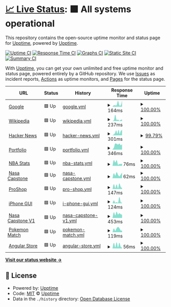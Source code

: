 # [📈 Live Status](https://upptime.github.io/upptime): <!--live status--> **🟩 All systems operational**

This repository contains the open-source uptime monitor and status page for [Upptime](https://upptime.js.org), powered by [Upptime](https://github.com/upptime/upptime).

[![Uptime CI](https://github.com/nprasad2077/upptime/workflows/Uptime%20CI/badge.svg)](https://github.com/nprasad2077/upptime/actions?query=workflow%3A%22Uptime+CI%22)
[![Response Time CI](https://github.com/nprasad2077/upptime/workflows/Response%20Time%20CI/badge.svg)](https://github.com/nprasad2077/upptime/actions?query=workflow%3A%22Response+Time+CI%22)
[![Graphs CI](https://github.com/nprasad2077/upptime/workflows/Graphs%20CI/badge.svg)](https://github.com/nprasad2077/upptime/actions?query=workflow%3A%22Graphs+CI%22)
[![Static Site CI](https://github.com/nprasad2077/upptime/workflows/Static%20Site%20CI/badge.svg)](https://github.com/nprasad2077/upptime/actions?query=workflow%3A%22Static+Site+CI%22)
[![Summary CI](https://github.com/nprasad2077/upptime/workflows/Summary%20CI/badge.svg)](https://github.com/nprasad2077/upptime/actions?query=workflow%3A%22Summary+CI%22)

With [Upptime](https://upptime.js.org), you can get your own unlimited and free uptime monitor and status page, powered entirely by a GitHub repository. We use [Issues](https://github.com/upptime/upptime/issues) as incident reports, [Actions](https://github.com/nprasad2077/upptime/actions) as uptime monitors, and [Pages](https://upptime.github.io/upptime) for the status page.

<!--start: status pages-->
<!-- This summary is generated by Upptime (https://github.com/upptime/upptime) -->
<!-- Do not edit this manually, your changes will be overwritten -->
<!-- prettier-ignore -->
| URL | Status | History | Response Time | Uptime |
| --- | ------ | ------- | ------------- | ------ |
| <img alt="" src="https://icons.duckduckgo.com/ip3/www.google.com.ico" height="13"> [Google](https://www.google.com) | 🟩 Up | [google.yml](https://github.com/nprasad2077/upptime/commits/HEAD/history/google.yml) | <details><summary><img alt="Response time graph" src="./graphs/google/response-time-week.png" height="20"> 164ms</summary><br><a href="https://nprasad2077.github.io/upptime/history/google"><img alt="Response time 109" src="https://img.shields.io/endpoint?url=https%3A%2F%2Fraw.githubusercontent.com%2Fnprasad2077%2Fupptime%2FHEAD%2Fapi%2Fgoogle%2Fresponse-time.json"></a><br><a href="https://nprasad2077.github.io/upptime/history/google"><img alt="24-hour response time 368" src="https://img.shields.io/endpoint?url=https%3A%2F%2Fraw.githubusercontent.com%2Fnprasad2077%2Fupptime%2FHEAD%2Fapi%2Fgoogle%2Fresponse-time-day.json"></a><br><a href="https://nprasad2077.github.io/upptime/history/google"><img alt="7-day response time 164" src="https://img.shields.io/endpoint?url=https%3A%2F%2Fraw.githubusercontent.com%2Fnprasad2077%2Fupptime%2FHEAD%2Fapi%2Fgoogle%2Fresponse-time-week.json"></a><br><a href="https://nprasad2077.github.io/upptime/history/google"><img alt="30-day response time 118" src="https://img.shields.io/endpoint?url=https%3A%2F%2Fraw.githubusercontent.com%2Fnprasad2077%2Fupptime%2FHEAD%2Fapi%2Fgoogle%2Fresponse-time-month.json"></a><br><a href="https://nprasad2077.github.io/upptime/history/google"><img alt="1-year response time 109" src="https://img.shields.io/endpoint?url=https%3A%2F%2Fraw.githubusercontent.com%2Fnprasad2077%2Fupptime%2FHEAD%2Fapi%2Fgoogle%2Fresponse-time-year.json"></a></details> | <details><summary><a href="https://nprasad2077.github.io/upptime/history/google">100.00%</a></summary><a href="https://nprasad2077.github.io/upptime/history/google"><img alt="All-time uptime 100.00%" src="https://img.shields.io/endpoint?url=https%3A%2F%2Fraw.githubusercontent.com%2Fnprasad2077%2Fupptime%2FHEAD%2Fapi%2Fgoogle%2Fuptime.json"></a><br><a href="https://nprasad2077.github.io/upptime/history/google"><img alt="24-hour uptime 100.00%" src="https://img.shields.io/endpoint?url=https%3A%2F%2Fraw.githubusercontent.com%2Fnprasad2077%2Fupptime%2FHEAD%2Fapi%2Fgoogle%2Fuptime-day.json"></a><br><a href="https://nprasad2077.github.io/upptime/history/google"><img alt="7-day uptime 100.00%" src="https://img.shields.io/endpoint?url=https%3A%2F%2Fraw.githubusercontent.com%2Fnprasad2077%2Fupptime%2FHEAD%2Fapi%2Fgoogle%2Fuptime-week.json"></a><br><a href="https://nprasad2077.github.io/upptime/history/google"><img alt="30-day uptime 100.00%" src="https://img.shields.io/endpoint?url=https%3A%2F%2Fraw.githubusercontent.com%2Fnprasad2077%2Fupptime%2FHEAD%2Fapi%2Fgoogle%2Fuptime-month.json"></a><br><a href="https://nprasad2077.github.io/upptime/history/google"><img alt="1-year uptime 100.00%" src="https://img.shields.io/endpoint?url=https%3A%2F%2Fraw.githubusercontent.com%2Fnprasad2077%2Fupptime%2FHEAD%2Fapi%2Fgoogle%2Fuptime-year.json"></a></details>
| <img alt="" src="https://icons.duckduckgo.com/ip3/en.wikipedia.org.ico" height="13"> [Wikipedia](https://en.wikipedia.org) | 🟩 Up | [wikipedia.yml](https://github.com/nprasad2077/upptime/commits/HEAD/history/wikipedia.yml) | <details><summary><img alt="Response time graph" src="./graphs/wikipedia/response-time-week.png" height="20"> 237ms</summary><br><a href="https://nprasad2077.github.io/upptime/history/wikipedia"><img alt="Response time 208" src="https://img.shields.io/endpoint?url=https%3A%2F%2Fraw.githubusercontent.com%2Fnprasad2077%2Fupptime%2FHEAD%2Fapi%2Fwikipedia%2Fresponse-time.json"></a><br><a href="https://nprasad2077.github.io/upptime/history/wikipedia"><img alt="24-hour response time 203" src="https://img.shields.io/endpoint?url=https%3A%2F%2Fraw.githubusercontent.com%2Fnprasad2077%2Fupptime%2FHEAD%2Fapi%2Fwikipedia%2Fresponse-time-day.json"></a><br><a href="https://nprasad2077.github.io/upptime/history/wikipedia"><img alt="7-day response time 237" src="https://img.shields.io/endpoint?url=https%3A%2F%2Fraw.githubusercontent.com%2Fnprasad2077%2Fupptime%2FHEAD%2Fapi%2Fwikipedia%2Fresponse-time-week.json"></a><br><a href="https://nprasad2077.github.io/upptime/history/wikipedia"><img alt="30-day response time 212" src="https://img.shields.io/endpoint?url=https%3A%2F%2Fraw.githubusercontent.com%2Fnprasad2077%2Fupptime%2FHEAD%2Fapi%2Fwikipedia%2Fresponse-time-month.json"></a><br><a href="https://nprasad2077.github.io/upptime/history/wikipedia"><img alt="1-year response time 208" src="https://img.shields.io/endpoint?url=https%3A%2F%2Fraw.githubusercontent.com%2Fnprasad2077%2Fupptime%2FHEAD%2Fapi%2Fwikipedia%2Fresponse-time-year.json"></a></details> | <details><summary><a href="https://nprasad2077.github.io/upptime/history/wikipedia">100.00%</a></summary><a href="https://nprasad2077.github.io/upptime/history/wikipedia"><img alt="All-time uptime 100.00%" src="https://img.shields.io/endpoint?url=https%3A%2F%2Fraw.githubusercontent.com%2Fnprasad2077%2Fupptime%2FHEAD%2Fapi%2Fwikipedia%2Fuptime.json"></a><br><a href="https://nprasad2077.github.io/upptime/history/wikipedia"><img alt="24-hour uptime 100.00%" src="https://img.shields.io/endpoint?url=https%3A%2F%2Fraw.githubusercontent.com%2Fnprasad2077%2Fupptime%2FHEAD%2Fapi%2Fwikipedia%2Fuptime-day.json"></a><br><a href="https://nprasad2077.github.io/upptime/history/wikipedia"><img alt="7-day uptime 100.00%" src="https://img.shields.io/endpoint?url=https%3A%2F%2Fraw.githubusercontent.com%2Fnprasad2077%2Fupptime%2FHEAD%2Fapi%2Fwikipedia%2Fuptime-week.json"></a><br><a href="https://nprasad2077.github.io/upptime/history/wikipedia"><img alt="30-day uptime 100.00%" src="https://img.shields.io/endpoint?url=https%3A%2F%2Fraw.githubusercontent.com%2Fnprasad2077%2Fupptime%2FHEAD%2Fapi%2Fwikipedia%2Fuptime-month.json"></a><br><a href="https://nprasad2077.github.io/upptime/history/wikipedia"><img alt="1-year uptime 100.00%" src="https://img.shields.io/endpoint?url=https%3A%2F%2Fraw.githubusercontent.com%2Fnprasad2077%2Fupptime%2FHEAD%2Fapi%2Fwikipedia%2Fuptime-year.json"></a></details>
| <img alt="" src="https://icons.duckduckgo.com/ip3/news.ycombinator.com.ico" height="13"> [Hacker News](https://news.ycombinator.com) | 🟩 Up | [hacker-news.yml](https://github.com/nprasad2077/upptime/commits/HEAD/history/hacker-news.yml) | <details><summary><img alt="Response time graph" src="./graphs/hacker-news/response-time-week.png" height="20"> 301ms</summary><br><a href="https://nprasad2077.github.io/upptime/history/hacker-news"><img alt="Response time 550" src="https://img.shields.io/endpoint?url=https%3A%2F%2Fraw.githubusercontent.com%2Fnprasad2077%2Fupptime%2FHEAD%2Fapi%2Fhacker-news%2Fresponse-time.json"></a><br><a href="https://nprasad2077.github.io/upptime/history/hacker-news"><img alt="24-hour response time 509" src="https://img.shields.io/endpoint?url=https%3A%2F%2Fraw.githubusercontent.com%2Fnprasad2077%2Fupptime%2FHEAD%2Fapi%2Fhacker-news%2Fresponse-time-day.json"></a><br><a href="https://nprasad2077.github.io/upptime/history/hacker-news"><img alt="7-day response time 301" src="https://img.shields.io/endpoint?url=https%3A%2F%2Fraw.githubusercontent.com%2Fnprasad2077%2Fupptime%2FHEAD%2Fapi%2Fhacker-news%2Fresponse-time-week.json"></a><br><a href="https://nprasad2077.github.io/upptime/history/hacker-news"><img alt="30-day response time 1382" src="https://img.shields.io/endpoint?url=https%3A%2F%2Fraw.githubusercontent.com%2Fnprasad2077%2Fupptime%2FHEAD%2Fapi%2Fhacker-news%2Fresponse-time-month.json"></a><br><a href="https://nprasad2077.github.io/upptime/history/hacker-news"><img alt="1-year response time 550" src="https://img.shields.io/endpoint?url=https%3A%2F%2Fraw.githubusercontent.com%2Fnprasad2077%2Fupptime%2FHEAD%2Fapi%2Fhacker-news%2Fresponse-time-year.json"></a></details> | <details><summary><a href="https://nprasad2077.github.io/upptime/history/hacker-news">99.79%</a></summary><a href="https://nprasad2077.github.io/upptime/history/hacker-news"><img alt="All-time uptime 99.98%" src="https://img.shields.io/endpoint?url=https%3A%2F%2Fraw.githubusercontent.com%2Fnprasad2077%2Fupptime%2FHEAD%2Fapi%2Fhacker-news%2Fuptime.json"></a><br><a href="https://nprasad2077.github.io/upptime/history/hacker-news"><img alt="24-hour uptime 100.00%" src="https://img.shields.io/endpoint?url=https%3A%2F%2Fraw.githubusercontent.com%2Fnprasad2077%2Fupptime%2FHEAD%2Fapi%2Fhacker-news%2Fuptime-day.json"></a><br><a href="https://nprasad2077.github.io/upptime/history/hacker-news"><img alt="7-day uptime 99.79%" src="https://img.shields.io/endpoint?url=https%3A%2F%2Fraw.githubusercontent.com%2Fnprasad2077%2Fupptime%2FHEAD%2Fapi%2Fhacker-news%2Fuptime-week.json"></a><br><a href="https://nprasad2077.github.io/upptime/history/hacker-news"><img alt="30-day uptime 99.44%" src="https://img.shields.io/endpoint?url=https%3A%2F%2Fraw.githubusercontent.com%2Fnprasad2077%2Fupptime%2FHEAD%2Fapi%2Fhacker-news%2Fuptime-month.json"></a><br><a href="https://nprasad2077.github.io/upptime/history/hacker-news"><img alt="1-year uptime 99.94%" src="https://img.shields.io/endpoint?url=https%3A%2F%2Fraw.githubusercontent.com%2Fnprasad2077%2Fupptime%2FHEAD%2Fapi%2Fhacker-news%2Fuptime-year.json"></a></details>
| <img alt="" src="https://icons.duckduckgo.com/ip3/nikhil.engineer.ico" height="13"> [Portfolio](https://nikhil.engineer/) | 🟩 Up | [portfolio.yml](https://github.com/nprasad2077/upptime/commits/HEAD/history/portfolio.yml) | <details><summary><img alt="Response time graph" src="./graphs/portfolio/response-time-week.png" height="20"> 346ms</summary><br><a href="https://nprasad2077.github.io/upptime/history/portfolio"><img alt="Response time 320" src="https://img.shields.io/endpoint?url=https%3A%2F%2Fraw.githubusercontent.com%2Fnprasad2077%2Fupptime%2FHEAD%2Fapi%2Fportfolio%2Fresponse-time.json"></a><br><a href="https://nprasad2077.github.io/upptime/history/portfolio"><img alt="24-hour response time 370" src="https://img.shields.io/endpoint?url=https%3A%2F%2Fraw.githubusercontent.com%2Fnprasad2077%2Fupptime%2FHEAD%2Fapi%2Fportfolio%2Fresponse-time-day.json"></a><br><a href="https://nprasad2077.github.io/upptime/history/portfolio"><img alt="7-day response time 346" src="https://img.shields.io/endpoint?url=https%3A%2F%2Fraw.githubusercontent.com%2Fnprasad2077%2Fupptime%2FHEAD%2Fapi%2Fportfolio%2Fresponse-time-week.json"></a><br><a href="https://nprasad2077.github.io/upptime/history/portfolio"><img alt="30-day response time 309" src="https://img.shields.io/endpoint?url=https%3A%2F%2Fraw.githubusercontent.com%2Fnprasad2077%2Fupptime%2FHEAD%2Fapi%2Fportfolio%2Fresponse-time-month.json"></a><br><a href="https://nprasad2077.github.io/upptime/history/portfolio"><img alt="1-year response time 320" src="https://img.shields.io/endpoint?url=https%3A%2F%2Fraw.githubusercontent.com%2Fnprasad2077%2Fupptime%2FHEAD%2Fapi%2Fportfolio%2Fresponse-time-year.json"></a></details> | <details><summary><a href="https://nprasad2077.github.io/upptime/history/portfolio">100.00%</a></summary><a href="https://nprasad2077.github.io/upptime/history/portfolio"><img alt="All-time uptime 100.00%" src="https://img.shields.io/endpoint?url=https%3A%2F%2Fraw.githubusercontent.com%2Fnprasad2077%2Fupptime%2FHEAD%2Fapi%2Fportfolio%2Fuptime.json"></a><br><a href="https://nprasad2077.github.io/upptime/history/portfolio"><img alt="24-hour uptime 100.00%" src="https://img.shields.io/endpoint?url=https%3A%2F%2Fraw.githubusercontent.com%2Fnprasad2077%2Fupptime%2FHEAD%2Fapi%2Fportfolio%2Fuptime-day.json"></a><br><a href="https://nprasad2077.github.io/upptime/history/portfolio"><img alt="7-day uptime 100.00%" src="https://img.shields.io/endpoint?url=https%3A%2F%2Fraw.githubusercontent.com%2Fnprasad2077%2Fupptime%2FHEAD%2Fapi%2Fportfolio%2Fuptime-week.json"></a><br><a href="https://nprasad2077.github.io/upptime/history/portfolio"><img alt="30-day uptime 100.00%" src="https://img.shields.io/endpoint?url=https%3A%2F%2Fraw.githubusercontent.com%2Fnprasad2077%2Fupptime%2FHEAD%2Fapi%2Fportfolio%2Fuptime-month.json"></a><br><a href="https://nprasad2077.github.io/upptime/history/portfolio"><img alt="1-year uptime 100.00%" src="https://img.shields.io/endpoint?url=https%3A%2F%2Fraw.githubusercontent.com%2Fnprasad2077%2Fupptime%2FHEAD%2Fapi%2Fportfolio%2Fuptime-year.json"></a></details>
| <img alt="" src="https://icons.duckduckgo.com/ip3/nba-stats-beryl.vercel.app.ico" height="13"> [NBA Stats](https://nba-stats-beryl.vercel.app/) | 🟩 Up | [nba-stats.yml](https://github.com/nprasad2077/upptime/commits/HEAD/history/nba-stats.yml) | <details><summary><img alt="Response time graph" src="./graphs/nba-stats/response-time-week.png" height="20"> 76ms</summary><br><a href="https://nprasad2077.github.io/upptime/history/nba-stats"><img alt="Response time 109" src="https://img.shields.io/endpoint?url=https%3A%2F%2Fraw.githubusercontent.com%2Fnprasad2077%2Fupptime%2FHEAD%2Fapi%2Fnba-stats%2Fresponse-time.json"></a><br><a href="https://nprasad2077.github.io/upptime/history/nba-stats"><img alt="24-hour response time 51" src="https://img.shields.io/endpoint?url=https%3A%2F%2Fraw.githubusercontent.com%2Fnprasad2077%2Fupptime%2FHEAD%2Fapi%2Fnba-stats%2Fresponse-time-day.json"></a><br><a href="https://nprasad2077.github.io/upptime/history/nba-stats"><img alt="7-day response time 76" src="https://img.shields.io/endpoint?url=https%3A%2F%2Fraw.githubusercontent.com%2Fnprasad2077%2Fupptime%2FHEAD%2Fapi%2Fnba-stats%2Fresponse-time-week.json"></a><br><a href="https://nprasad2077.github.io/upptime/history/nba-stats"><img alt="30-day response time 77" src="https://img.shields.io/endpoint?url=https%3A%2F%2Fraw.githubusercontent.com%2Fnprasad2077%2Fupptime%2FHEAD%2Fapi%2Fnba-stats%2Fresponse-time-month.json"></a><br><a href="https://nprasad2077.github.io/upptime/history/nba-stats"><img alt="1-year response time 109" src="https://img.shields.io/endpoint?url=https%3A%2F%2Fraw.githubusercontent.com%2Fnprasad2077%2Fupptime%2FHEAD%2Fapi%2Fnba-stats%2Fresponse-time-year.json"></a></details> | <details><summary><a href="https://nprasad2077.github.io/upptime/history/nba-stats">100.00%</a></summary><a href="https://nprasad2077.github.io/upptime/history/nba-stats"><img alt="All-time uptime 100.00%" src="https://img.shields.io/endpoint?url=https%3A%2F%2Fraw.githubusercontent.com%2Fnprasad2077%2Fupptime%2FHEAD%2Fapi%2Fnba-stats%2Fuptime.json"></a><br><a href="https://nprasad2077.github.io/upptime/history/nba-stats"><img alt="24-hour uptime 100.00%" src="https://img.shields.io/endpoint?url=https%3A%2F%2Fraw.githubusercontent.com%2Fnprasad2077%2Fupptime%2FHEAD%2Fapi%2Fnba-stats%2Fuptime-day.json"></a><br><a href="https://nprasad2077.github.io/upptime/history/nba-stats"><img alt="7-day uptime 100.00%" src="https://img.shields.io/endpoint?url=https%3A%2F%2Fraw.githubusercontent.com%2Fnprasad2077%2Fupptime%2FHEAD%2Fapi%2Fnba-stats%2Fuptime-week.json"></a><br><a href="https://nprasad2077.github.io/upptime/history/nba-stats"><img alt="30-day uptime 100.00%" src="https://img.shields.io/endpoint?url=https%3A%2F%2Fraw.githubusercontent.com%2Fnprasad2077%2Fupptime%2FHEAD%2Fapi%2Fnba-stats%2Fuptime-month.json"></a><br><a href="https://nprasad2077.github.io/upptime/history/nba-stats"><img alt="1-year uptime 100.00%" src="https://img.shields.io/endpoint?url=https%3A%2F%2Fraw.githubusercontent.com%2Fnprasad2077%2Fupptime%2FHEAD%2Fapi%2Fnba-stats%2Fuptime-year.json"></a></details>
| <img alt="" src="https://icons.duckduckgo.com/ip3/nasa-capstone.vercel.app.ico" height="13"> [Nasa Capstone](https://nasa-capstone.vercel.app/) | 🟩 Up | [nasa-capstone.yml](https://github.com/nprasad2077/upptime/commits/HEAD/history/nasa-capstone.yml) | <details><summary><img alt="Response time graph" src="./graphs/nasa-capstone/response-time-week.png" height="20"> 62ms</summary><br><a href="https://nprasad2077.github.io/upptime/history/nasa-capstone"><img alt="Response time 95" src="https://img.shields.io/endpoint?url=https%3A%2F%2Fraw.githubusercontent.com%2Fnprasad2077%2Fupptime%2FHEAD%2Fapi%2Fnasa-capstone%2Fresponse-time.json"></a><br><a href="https://nprasad2077.github.io/upptime/history/nasa-capstone"><img alt="24-hour response time 88" src="https://img.shields.io/endpoint?url=https%3A%2F%2Fraw.githubusercontent.com%2Fnprasad2077%2Fupptime%2FHEAD%2Fapi%2Fnasa-capstone%2Fresponse-time-day.json"></a><br><a href="https://nprasad2077.github.io/upptime/history/nasa-capstone"><img alt="7-day response time 62" src="https://img.shields.io/endpoint?url=https%3A%2F%2Fraw.githubusercontent.com%2Fnprasad2077%2Fupptime%2FHEAD%2Fapi%2Fnasa-capstone%2Fresponse-time-week.json"></a><br><a href="https://nprasad2077.github.io/upptime/history/nasa-capstone"><img alt="30-day response time 82" src="https://img.shields.io/endpoint?url=https%3A%2F%2Fraw.githubusercontent.com%2Fnprasad2077%2Fupptime%2FHEAD%2Fapi%2Fnasa-capstone%2Fresponse-time-month.json"></a><br><a href="https://nprasad2077.github.io/upptime/history/nasa-capstone"><img alt="1-year response time 95" src="https://img.shields.io/endpoint?url=https%3A%2F%2Fraw.githubusercontent.com%2Fnprasad2077%2Fupptime%2FHEAD%2Fapi%2Fnasa-capstone%2Fresponse-time-year.json"></a></details> | <details><summary><a href="https://nprasad2077.github.io/upptime/history/nasa-capstone">100.00%</a></summary><a href="https://nprasad2077.github.io/upptime/history/nasa-capstone"><img alt="All-time uptime 100.00%" src="https://img.shields.io/endpoint?url=https%3A%2F%2Fraw.githubusercontent.com%2Fnprasad2077%2Fupptime%2FHEAD%2Fapi%2Fnasa-capstone%2Fuptime.json"></a><br><a href="https://nprasad2077.github.io/upptime/history/nasa-capstone"><img alt="24-hour uptime 100.00%" src="https://img.shields.io/endpoint?url=https%3A%2F%2Fraw.githubusercontent.com%2Fnprasad2077%2Fupptime%2FHEAD%2Fapi%2Fnasa-capstone%2Fuptime-day.json"></a><br><a href="https://nprasad2077.github.io/upptime/history/nasa-capstone"><img alt="7-day uptime 100.00%" src="https://img.shields.io/endpoint?url=https%3A%2F%2Fraw.githubusercontent.com%2Fnprasad2077%2Fupptime%2FHEAD%2Fapi%2Fnasa-capstone%2Fuptime-week.json"></a><br><a href="https://nprasad2077.github.io/upptime/history/nasa-capstone"><img alt="30-day uptime 100.00%" src="https://img.shields.io/endpoint?url=https%3A%2F%2Fraw.githubusercontent.com%2Fnprasad2077%2Fupptime%2FHEAD%2Fapi%2Fnasa-capstone%2Fuptime-month.json"></a><br><a href="https://nprasad2077.github.io/upptime/history/nasa-capstone"><img alt="1-year uptime 100.00%" src="https://img.shields.io/endpoint?url=https%3A%2F%2Fraw.githubusercontent.com%2Fnprasad2077%2Fupptime%2FHEAD%2Fapi%2Fnasa-capstone%2Fuptime-year.json"></a></details>
| <img alt="" src="https://icons.duckduckgo.com/ip3/proshop-nikhil.herokuapp.com.ico" height="13"> [ProShop](https://proshop-nikhil.herokuapp.com/) | 🟩 Up | [pro-shop.yml](https://github.com/nprasad2077/upptime/commits/HEAD/history/pro-shop.yml) | <details><summary><img alt="Response time graph" src="./graphs/pro-shop/response-time-week.png" height="20"> 147ms</summary><br><a href="https://nprasad2077.github.io/upptime/history/pro-shop"><img alt="Response time 166" src="https://img.shields.io/endpoint?url=https%3A%2F%2Fraw.githubusercontent.com%2Fnprasad2077%2Fupptime%2FHEAD%2Fapi%2Fpro-shop%2Fresponse-time.json"></a><br><a href="https://nprasad2077.github.io/upptime/history/pro-shop"><img alt="24-hour response time 43" src="https://img.shields.io/endpoint?url=https%3A%2F%2Fraw.githubusercontent.com%2Fnprasad2077%2Fupptime%2FHEAD%2Fapi%2Fpro-shop%2Fresponse-time-day.json"></a><br><a href="https://nprasad2077.github.io/upptime/history/pro-shop"><img alt="7-day response time 147" src="https://img.shields.io/endpoint?url=https%3A%2F%2Fraw.githubusercontent.com%2Fnprasad2077%2Fupptime%2FHEAD%2Fapi%2Fpro-shop%2Fresponse-time-week.json"></a><br><a href="https://nprasad2077.github.io/upptime/history/pro-shop"><img alt="30-day response time 135" src="https://img.shields.io/endpoint?url=https%3A%2F%2Fraw.githubusercontent.com%2Fnprasad2077%2Fupptime%2FHEAD%2Fapi%2Fpro-shop%2Fresponse-time-month.json"></a><br><a href="https://nprasad2077.github.io/upptime/history/pro-shop"><img alt="1-year response time 166" src="https://img.shields.io/endpoint?url=https%3A%2F%2Fraw.githubusercontent.com%2Fnprasad2077%2Fupptime%2FHEAD%2Fapi%2Fpro-shop%2Fresponse-time-year.json"></a></details> | <details><summary><a href="https://nprasad2077.github.io/upptime/history/pro-shop">100.00%</a></summary><a href="https://nprasad2077.github.io/upptime/history/pro-shop"><img alt="All-time uptime 100.00%" src="https://img.shields.io/endpoint?url=https%3A%2F%2Fraw.githubusercontent.com%2Fnprasad2077%2Fupptime%2FHEAD%2Fapi%2Fpro-shop%2Fuptime.json"></a><br><a href="https://nprasad2077.github.io/upptime/history/pro-shop"><img alt="24-hour uptime 100.00%" src="https://img.shields.io/endpoint?url=https%3A%2F%2Fraw.githubusercontent.com%2Fnprasad2077%2Fupptime%2FHEAD%2Fapi%2Fpro-shop%2Fuptime-day.json"></a><br><a href="https://nprasad2077.github.io/upptime/history/pro-shop"><img alt="7-day uptime 100.00%" src="https://img.shields.io/endpoint?url=https%3A%2F%2Fraw.githubusercontent.com%2Fnprasad2077%2Fupptime%2FHEAD%2Fapi%2Fpro-shop%2Fuptime-week.json"></a><br><a href="https://nprasad2077.github.io/upptime/history/pro-shop"><img alt="30-day uptime 100.00%" src="https://img.shields.io/endpoint?url=https%3A%2F%2Fraw.githubusercontent.com%2Fnprasad2077%2Fupptime%2FHEAD%2Fapi%2Fpro-shop%2Fuptime-month.json"></a><br><a href="https://nprasad2077.github.io/upptime/history/pro-shop"><img alt="1-year uptime 100.00%" src="https://img.shields.io/endpoint?url=https%3A%2F%2Fraw.githubusercontent.com%2Fnprasad2077%2Fupptime%2FHEAD%2Fapi%2Fpro-shop%2Fuptime-year.json"></a></details>
| <img alt="" src="https://icons.duckduckgo.com/ip3/apple-iphone-gui.netlify.app.ico" height="13"> [iPhone GUI](https://apple-iphone-gui.netlify.app/) | 🟩 Up | [i-phone-gui.yml](https://github.com/nprasad2077/upptime/commits/HEAD/history/i-phone-gui.yml) | <details><summary><img alt="Response time graph" src="./graphs/i-phone-gui/response-time-week.png" height="20"> 124ms</summary><br><a href="https://nprasad2077.github.io/upptime/history/i-phone-gui"><img alt="Response time 89" src="https://img.shields.io/endpoint?url=https%3A%2F%2Fraw.githubusercontent.com%2Fnprasad2077%2Fupptime%2FHEAD%2Fapi%2Fi-phone-gui%2Fresponse-time.json"></a><br><a href="https://nprasad2077.github.io/upptime/history/i-phone-gui"><img alt="24-hour response time 34" src="https://img.shields.io/endpoint?url=https%3A%2F%2Fraw.githubusercontent.com%2Fnprasad2077%2Fupptime%2FHEAD%2Fapi%2Fi-phone-gui%2Fresponse-time-day.json"></a><br><a href="https://nprasad2077.github.io/upptime/history/i-phone-gui"><img alt="7-day response time 124" src="https://img.shields.io/endpoint?url=https%3A%2F%2Fraw.githubusercontent.com%2Fnprasad2077%2Fupptime%2FHEAD%2Fapi%2Fi-phone-gui%2Fresponse-time-week.json"></a><br><a href="https://nprasad2077.github.io/upptime/history/i-phone-gui"><img alt="30-day response time 76" src="https://img.shields.io/endpoint?url=https%3A%2F%2Fraw.githubusercontent.com%2Fnprasad2077%2Fupptime%2FHEAD%2Fapi%2Fi-phone-gui%2Fresponse-time-month.json"></a><br><a href="https://nprasad2077.github.io/upptime/history/i-phone-gui"><img alt="1-year response time 89" src="https://img.shields.io/endpoint?url=https%3A%2F%2Fraw.githubusercontent.com%2Fnprasad2077%2Fupptime%2FHEAD%2Fapi%2Fi-phone-gui%2Fresponse-time-year.json"></a></details> | <details><summary><a href="https://nprasad2077.github.io/upptime/history/i-phone-gui">100.00%</a></summary><a href="https://nprasad2077.github.io/upptime/history/i-phone-gui"><img alt="All-time uptime 100.00%" src="https://img.shields.io/endpoint?url=https%3A%2F%2Fraw.githubusercontent.com%2Fnprasad2077%2Fupptime%2FHEAD%2Fapi%2Fi-phone-gui%2Fuptime.json"></a><br><a href="https://nprasad2077.github.io/upptime/history/i-phone-gui"><img alt="24-hour uptime 100.00%" src="https://img.shields.io/endpoint?url=https%3A%2F%2Fraw.githubusercontent.com%2Fnprasad2077%2Fupptime%2FHEAD%2Fapi%2Fi-phone-gui%2Fuptime-day.json"></a><br><a href="https://nprasad2077.github.io/upptime/history/i-phone-gui"><img alt="7-day uptime 100.00%" src="https://img.shields.io/endpoint?url=https%3A%2F%2Fraw.githubusercontent.com%2Fnprasad2077%2Fupptime%2FHEAD%2Fapi%2Fi-phone-gui%2Fuptime-week.json"></a><br><a href="https://nprasad2077.github.io/upptime/history/i-phone-gui"><img alt="30-day uptime 100.00%" src="https://img.shields.io/endpoint?url=https%3A%2F%2Fraw.githubusercontent.com%2Fnprasad2077%2Fupptime%2FHEAD%2Fapi%2Fi-phone-gui%2Fuptime-month.json"></a><br><a href="https://nprasad2077.github.io/upptime/history/i-phone-gui"><img alt="1-year uptime 100.00%" src="https://img.shields.io/endpoint?url=https%3A%2F%2Fraw.githubusercontent.com%2Fnprasad2077%2Fupptime%2FHEAD%2Fapi%2Fi-phone-gui%2Fuptime-year.json"></a></details>
| <img alt="" src="https://icons.duckduckgo.com/ip3/github.com.ico" height="13"> [Nasa Capstone V1](https://github.com/nprasad2077/nasa_capstone) | 🟩 Up | [nasa-capstone-v1.yml](https://github.com/nprasad2077/upptime/commits/HEAD/history/nasa-capstone-v1.yml) | <details><summary><img alt="Response time graph" src="./graphs/nasa-capstone-v1/response-time-week.png" height="20"> 453ms</summary><br><a href="https://nprasad2077.github.io/upptime/history/nasa-capstone-v1"><img alt="Response time 452" src="https://img.shields.io/endpoint?url=https%3A%2F%2Fraw.githubusercontent.com%2Fnprasad2077%2Fupptime%2FHEAD%2Fapi%2Fnasa-capstone-v1%2Fresponse-time.json"></a><br><a href="https://nprasad2077.github.io/upptime/history/nasa-capstone-v1"><img alt="24-hour response time 355" src="https://img.shields.io/endpoint?url=https%3A%2F%2Fraw.githubusercontent.com%2Fnprasad2077%2Fupptime%2FHEAD%2Fapi%2Fnasa-capstone-v1%2Fresponse-time-day.json"></a><br><a href="https://nprasad2077.github.io/upptime/history/nasa-capstone-v1"><img alt="7-day response time 453" src="https://img.shields.io/endpoint?url=https%3A%2F%2Fraw.githubusercontent.com%2Fnprasad2077%2Fupptime%2FHEAD%2Fapi%2Fnasa-capstone-v1%2Fresponse-time-week.json"></a><br><a href="https://nprasad2077.github.io/upptime/history/nasa-capstone-v1"><img alt="30-day response time 460" src="https://img.shields.io/endpoint?url=https%3A%2F%2Fraw.githubusercontent.com%2Fnprasad2077%2Fupptime%2FHEAD%2Fapi%2Fnasa-capstone-v1%2Fresponse-time-month.json"></a><br><a href="https://nprasad2077.github.io/upptime/history/nasa-capstone-v1"><img alt="1-year response time 452" src="https://img.shields.io/endpoint?url=https%3A%2F%2Fraw.githubusercontent.com%2Fnprasad2077%2Fupptime%2FHEAD%2Fapi%2Fnasa-capstone-v1%2Fresponse-time-year.json"></a></details> | <details><summary><a href="https://nprasad2077.github.io/upptime/history/nasa-capstone-v1">100.00%</a></summary><a href="https://nprasad2077.github.io/upptime/history/nasa-capstone-v1"><img alt="All-time uptime 100.00%" src="https://img.shields.io/endpoint?url=https%3A%2F%2Fraw.githubusercontent.com%2Fnprasad2077%2Fupptime%2FHEAD%2Fapi%2Fnasa-capstone-v1%2Fuptime.json"></a><br><a href="https://nprasad2077.github.io/upptime/history/nasa-capstone-v1"><img alt="24-hour uptime 100.00%" src="https://img.shields.io/endpoint?url=https%3A%2F%2Fraw.githubusercontent.com%2Fnprasad2077%2Fupptime%2FHEAD%2Fapi%2Fnasa-capstone-v1%2Fuptime-day.json"></a><br><a href="https://nprasad2077.github.io/upptime/history/nasa-capstone-v1"><img alt="7-day uptime 100.00%" src="https://img.shields.io/endpoint?url=https%3A%2F%2Fraw.githubusercontent.com%2Fnprasad2077%2Fupptime%2FHEAD%2Fapi%2Fnasa-capstone-v1%2Fuptime-week.json"></a><br><a href="https://nprasad2077.github.io/upptime/history/nasa-capstone-v1"><img alt="30-day uptime 100.00%" src="https://img.shields.io/endpoint?url=https%3A%2F%2Fraw.githubusercontent.com%2Fnprasad2077%2Fupptime%2FHEAD%2Fapi%2Fnasa-capstone-v1%2Fuptime-month.json"></a><br><a href="https://nprasad2077.github.io/upptime/history/nasa-capstone-v1"><img alt="1-year uptime 100.00%" src="https://img.shields.io/endpoint?url=https%3A%2F%2Fraw.githubusercontent.com%2Fnprasad2077%2Fupptime%2FHEAD%2Fapi%2Fnasa-capstone-v1%2Fuptime-year.json"></a></details>
| <img alt="" src="https://icons.duckduckgo.com/ip3/nprasad2077.github.io.ico" height="13"> [Pokemon Match](https://nprasad2077.github.io/project-1/lib/index.html) | 🟩 Up | [pokemon-match.yml](https://github.com/nprasad2077/upptime/commits/HEAD/history/pokemon-match.yml) | <details><summary><img alt="Response time graph" src="./graphs/pokemon-match/response-time-week.png" height="20"> 119ms</summary><br><a href="https://nprasad2077.github.io/upptime/history/pokemon-match"><img alt="Response time 86" src="https://img.shields.io/endpoint?url=https%3A%2F%2Fraw.githubusercontent.com%2Fnprasad2077%2Fupptime%2FHEAD%2Fapi%2Fpokemon-match%2Fresponse-time.json"></a><br><a href="https://nprasad2077.github.io/upptime/history/pokemon-match"><img alt="24-hour response time 64" src="https://img.shields.io/endpoint?url=https%3A%2F%2Fraw.githubusercontent.com%2Fnprasad2077%2Fupptime%2FHEAD%2Fapi%2Fpokemon-match%2Fresponse-time-day.json"></a><br><a href="https://nprasad2077.github.io/upptime/history/pokemon-match"><img alt="7-day response time 119" src="https://img.shields.io/endpoint?url=https%3A%2F%2Fraw.githubusercontent.com%2Fnprasad2077%2Fupptime%2FHEAD%2Fapi%2Fpokemon-match%2Fresponse-time-week.json"></a><br><a href="https://nprasad2077.github.io/upptime/history/pokemon-match"><img alt="30-day response time 84" src="https://img.shields.io/endpoint?url=https%3A%2F%2Fraw.githubusercontent.com%2Fnprasad2077%2Fupptime%2FHEAD%2Fapi%2Fpokemon-match%2Fresponse-time-month.json"></a><br><a href="https://nprasad2077.github.io/upptime/history/pokemon-match"><img alt="1-year response time 86" src="https://img.shields.io/endpoint?url=https%3A%2F%2Fraw.githubusercontent.com%2Fnprasad2077%2Fupptime%2FHEAD%2Fapi%2Fpokemon-match%2Fresponse-time-year.json"></a></details> | <details><summary><a href="https://nprasad2077.github.io/upptime/history/pokemon-match">100.00%</a></summary><a href="https://nprasad2077.github.io/upptime/history/pokemon-match"><img alt="All-time uptime 100.00%" src="https://img.shields.io/endpoint?url=https%3A%2F%2Fraw.githubusercontent.com%2Fnprasad2077%2Fupptime%2FHEAD%2Fapi%2Fpokemon-match%2Fuptime.json"></a><br><a href="https://nprasad2077.github.io/upptime/history/pokemon-match"><img alt="24-hour uptime 100.00%" src="https://img.shields.io/endpoint?url=https%3A%2F%2Fraw.githubusercontent.com%2Fnprasad2077%2Fupptime%2FHEAD%2Fapi%2Fpokemon-match%2Fuptime-day.json"></a><br><a href="https://nprasad2077.github.io/upptime/history/pokemon-match"><img alt="7-day uptime 100.00%" src="https://img.shields.io/endpoint?url=https%3A%2F%2Fraw.githubusercontent.com%2Fnprasad2077%2Fupptime%2FHEAD%2Fapi%2Fpokemon-match%2Fuptime-week.json"></a><br><a href="https://nprasad2077.github.io/upptime/history/pokemon-match"><img alt="30-day uptime 100.00%" src="https://img.shields.io/endpoint?url=https%3A%2F%2Fraw.githubusercontent.com%2Fnprasad2077%2Fupptime%2FHEAD%2Fapi%2Fpokemon-match%2Fuptime-month.json"></a><br><a href="https://nprasad2077.github.io/upptime/history/pokemon-match"><img alt="1-year uptime 100.00%" src="https://img.shields.io/endpoint?url=https%3A%2F%2Fraw.githubusercontent.com%2Fnprasad2077%2Fupptime%2FHEAD%2Fapi%2Fpokemon-match%2Fuptime-year.json"></a></details>
| <img alt="" src="https://icons.duckduckgo.com/ip3/nprasad2077.github.io.ico" height="13"> [Angular Store](https://nprasad2077.github.io/storeAngular/) | 🟩 Up | [angular-store.yml](https://github.com/nprasad2077/upptime/commits/HEAD/history/angular-store.yml) | <details><summary><img alt="Response time graph" src="./graphs/angular-store/response-time-week.png" height="20"> 56ms</summary><br><a href="https://nprasad2077.github.io/upptime/history/angular-store"><img alt="Response time 49" src="https://img.shields.io/endpoint?url=https%3A%2F%2Fraw.githubusercontent.com%2Fnprasad2077%2Fupptime%2FHEAD%2Fapi%2Fangular-store%2Fresponse-time.json"></a><br><a href="https://nprasad2077.github.io/upptime/history/angular-store"><img alt="24-hour response time 15" src="https://img.shields.io/endpoint?url=https%3A%2F%2Fraw.githubusercontent.com%2Fnprasad2077%2Fupptime%2FHEAD%2Fapi%2Fangular-store%2Fresponse-time-day.json"></a><br><a href="https://nprasad2077.github.io/upptime/history/angular-store"><img alt="7-day response time 56" src="https://img.shields.io/endpoint?url=https%3A%2F%2Fraw.githubusercontent.com%2Fnprasad2077%2Fupptime%2FHEAD%2Fapi%2Fangular-store%2Fresponse-time-week.json"></a><br><a href="https://nprasad2077.github.io/upptime/history/angular-store"><img alt="30-day response time 58" src="https://img.shields.io/endpoint?url=https%3A%2F%2Fraw.githubusercontent.com%2Fnprasad2077%2Fupptime%2FHEAD%2Fapi%2Fangular-store%2Fresponse-time-month.json"></a><br><a href="https://nprasad2077.github.io/upptime/history/angular-store"><img alt="1-year response time 49" src="https://img.shields.io/endpoint?url=https%3A%2F%2Fraw.githubusercontent.com%2Fnprasad2077%2Fupptime%2FHEAD%2Fapi%2Fangular-store%2Fresponse-time-year.json"></a></details> | <details><summary><a href="https://nprasad2077.github.io/upptime/history/angular-store">100.00%</a></summary><a href="https://nprasad2077.github.io/upptime/history/angular-store"><img alt="All-time uptime 100.00%" src="https://img.shields.io/endpoint?url=https%3A%2F%2Fraw.githubusercontent.com%2Fnprasad2077%2Fupptime%2FHEAD%2Fapi%2Fangular-store%2Fuptime.json"></a><br><a href="https://nprasad2077.github.io/upptime/history/angular-store"><img alt="24-hour uptime 100.00%" src="https://img.shields.io/endpoint?url=https%3A%2F%2Fraw.githubusercontent.com%2Fnprasad2077%2Fupptime%2FHEAD%2Fapi%2Fangular-store%2Fuptime-day.json"></a><br><a href="https://nprasad2077.github.io/upptime/history/angular-store"><img alt="7-day uptime 100.00%" src="https://img.shields.io/endpoint?url=https%3A%2F%2Fraw.githubusercontent.com%2Fnprasad2077%2Fupptime%2FHEAD%2Fapi%2Fangular-store%2Fuptime-week.json"></a><br><a href="https://nprasad2077.github.io/upptime/history/angular-store"><img alt="30-day uptime 100.00%" src="https://img.shields.io/endpoint?url=https%3A%2F%2Fraw.githubusercontent.com%2Fnprasad2077%2Fupptime%2FHEAD%2Fapi%2Fangular-store%2Fuptime-month.json"></a><br><a href="https://nprasad2077.github.io/upptime/history/angular-store"><img alt="1-year uptime 100.00%" src="https://img.shields.io/endpoint?url=https%3A%2F%2Fraw.githubusercontent.com%2Fnprasad2077%2Fupptime%2FHEAD%2Fapi%2Fangular-store%2Fuptime-year.json"></a></details>

<!--end: status pages-->

[**Visit our status website →**](https://upptime.github.io/upptime)

## 📄 License

- Powered by: [Upptime](https://github.com/upptime/upptime)
- Code: [MIT](./LICENSE) © [Upptime](https://upptime.js.org)
- Data in the `./history` directory: [Open Database License](https://opendatacommons.org/licenses/odbl/1-0/)
